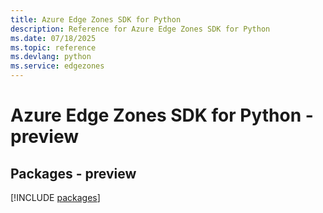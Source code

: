 ```yaml
---
title: Azure Edge Zones SDK for Python
description: Reference for Azure Edge Zones SDK for Python
ms.date: 07/18/2025
ms.topic: reference
ms.devlang: python
ms.service: edgezones
---
```

# Azure Edge Zones SDK for Python - preview
## Packages - preview
[!INCLUDE [packages](edge-zones-index.md)]